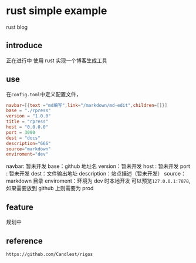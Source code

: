 # rust simple example

rust blog

## introduce

正在进行中
使用 rust 实现一个博客生成工具

## use

在`config.toml`中定义配置文件，

```toml
navbar=[{text ="md编写",link="/markdown/md-edit",children=[]}]
base = "./rpress"
version = "1.0.0"
title = "rpress"
host = "0.0.0.0"
port = 3000
dest = "docs"
description="666"
source="markdown"
enviroment="dev"
```

navbar: 暂未开发
base：github 地址名
version：暂未开发
host : 暂未开发
port : 暂未开发
dest：文件输出地址
description：站点描述（暂未开发）
source：markdown 目录
enviroment：环境为 dev 时本地开发 可以预览`127.0.0.1:7878`,如果需要放到 github 上则需要为 prod

## feature

规划中

## reference

`https://github.com/Candlest/rigos`
